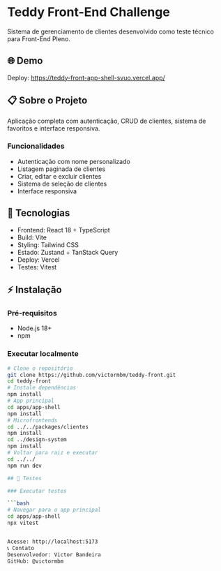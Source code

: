 # Teddy Front-End Challenge
Sistema de gerenciamento de clientes desenvolvido como teste técnico para Front-End Pleno.
## 🌐 Demo
Deploy: https://teddy-front-app-shell-svuo.vercel.app/
## 📋 Sobre o Projeto
Aplicação completa com autenticação, CRUD de clientes, sistema de favoritos e interface responsiva.
### Funcionalidades
- Autenticação com nome personalizado
- Listagem paginada de clientes  
- Criar, editar e excluir clientes
- Sistema de seleção de clientes
- Interface responsiva
## 🚀 Tecnologias
- Frontend: React 18 + TypeScript
- Build: Vite
- Styling: Tailwind CSS
- Estado: Zustand + TanStack Query
- Deploy: Vercel
- Testes: Vitest
## ⚡ Instalação
### Pré-requisitos
- Node.js 18+
- npm
### Executar localmente
```bash
# Clone o repositório
git clone https://github.com/victormbm/teddy-front.git
cd teddy-front
# Instale dependências
npm install
# App principal
cd apps/app-shell
npm install
# Microfrontends  
cd ../../packages/clientes
npm install
cd ../design-system
npm install
# Voltar para raiz e executar
cd ../../
npm run dev

## 🧪 Testes

### Executar testes

```bash
# Navegar para o app principal
cd apps/app-shell
npx vitest


Acesse: http://localhost:5173
📞 Contato
Desenvolvedor: Victor Bandeira
GitHub: @victormbm